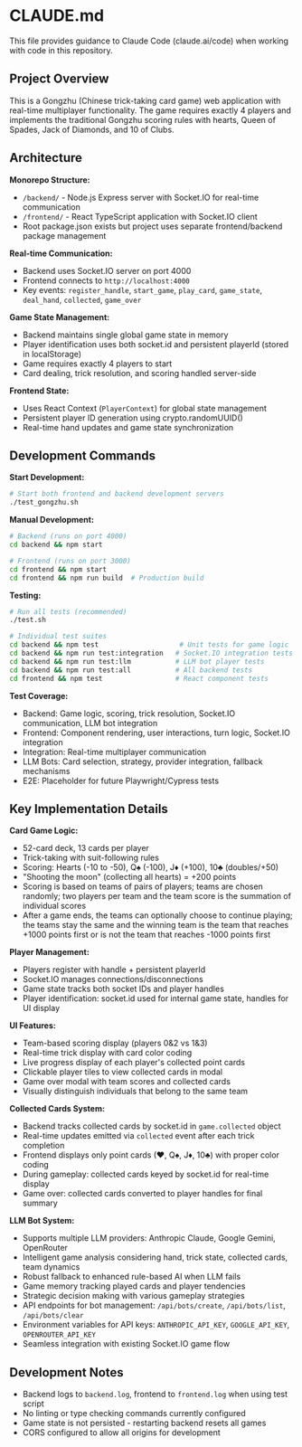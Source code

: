 # CLAUDE.md

This file provides guidance to Claude Code (claude.ai/code) when working with code in this repository.

## Project Overview

This is a Gongzhu (Chinese trick-taking card game) web application with real-time multiplayer functionality. The game requires exactly 4 players and implements the traditional Gongzhu scoring rules with hearts, Queen of Spades, Jack of Diamonds, and 10 of Clubs.

## Architecture

**Monorepo Structure:**
- `/backend/` - Node.js Express server with Socket.IO for real-time communication
- `/frontend/` - React TypeScript application with Socket.IO client
- Root package.json exists but project uses separate frontend/backend package management

**Real-time Communication:**
- Backend uses Socket.IO server on port 4000
- Frontend connects to `http://localhost:4000` 
- Key events: `register_handle`, `start_game`, `play_card`, `game_state`, `deal_hand`, `collected`, `game_over`

**Game State Management:**
- Backend maintains single global game state in memory
- Player identification uses both socket.id and persistent playerId (stored in localStorage)
- Game requires exactly 4 players to start
- Card dealing, trick resolution, and scoring handled server-side

**Frontend State:**
- Uses React Context (`PlayerContext`) for global state management
- Persistent player ID generation using crypto.randomUUID()
- Real-time hand updates and game state synchronization

## Development Commands

**Start Development:**
```bash
# Start both frontend and backend development servers
./test_gongzhu.sh
```

**Manual Development:**
```bash
# Backend (runs on port 4000)
cd backend && npm start

# Frontend (runs on port 3000) 
cd frontend && npm start
cd frontend && npm run build  # Production build
```

**Testing:**
```bash
# Run all tests (recommended)
./test.sh

# Individual test suites
cd backend && npm test                    # Unit tests for game logic
cd backend && npm run test:integration   # Socket.IO integration tests
cd backend && npm run test:llm           # LLM bot player tests
cd backend && npm run test:all           # All backend tests
cd frontend && npm test                  # React component tests
```

**Test Coverage:**
- Backend: Game logic, scoring, trick resolution, Socket.IO communication, LLM bot integration
- Frontend: Component rendering, user interactions, turn logic, Socket.IO integration
- Integration: Real-time multiplayer communication
- LLM Bots: Card selection, strategy, provider integration, fallback mechanisms
- E2E: Placeholder for future Playwright/Cypress tests

## Key Implementation Details

**Card Game Logic:**
- 52-card deck, 13 cards per player
- Trick-taking with suit-following rules
- Scoring: Hearts (-10 to -50), Q♠ (-100), J♦ (+100), 10♣ (doubles/+50)
- "Shooting the moon" (collecting all hearts) = +200 points
- Scoring is based on teams of pairs of players; teams are chosen randomly; two players per team and the team score is the summation of individual scores
- After a game ends, the teams can optionally choose to continue playing; the teams stay the same and the winning team is the team that reaches +1000 points first or is not the team that reaches -1000 points first

**Player Management:**
- Players register with handle + persistent playerId
- Socket.IO manages connections/disconnections
- Game state tracks both socket IDs and player handles
- Player identification: socket.id used for internal game state, handles for UI display

**UI Features:**
- Team-based scoring display (players 0&2 vs 1&3)
- Real-time trick display with card color coding  
- Live progress display of each player's collected point cards
- Clickable player tiles to view collected cards in modal
- Game over modal with team scores and collected cards
- Visually distinguish individuals that belong to the same team

**Collected Cards System:**
- Backend tracks collected cards by socket.id in `game.collected` object
- Real-time updates emitted via `collected` event after each trick completion
- Frontend displays only point cards (♥, Q♠, J♦, 10♣) with proper color coding
- During gameplay: collected cards keyed by socket.id for real-time display
- Game over: collected cards converted to player handles for final summary

**LLM Bot System:**
- Supports multiple LLM providers: Anthropic Claude, Google Gemini, OpenRouter
- Intelligent game analysis considering hand, trick state, collected cards, team dynamics
- Robust fallback to enhanced rule-based AI when LLM fails
- Game memory tracking played cards and player tendencies
- Strategic decision making with various gameplay strategies
- API endpoints for bot management: `/api/bots/create`, `/api/bots/list`, `/api/bots/clear`
- Environment variables for API keys: `ANTHROPIC_API_KEY`, `GOOGLE_API_KEY`, `OPENROUTER_API_KEY`
- Seamless integration with existing Socket.IO game flow

## Development Notes

- Backend logs to `backend.log`, frontend to `frontend.log` when using test script
- No linting or type checking commands currently configured
- Game state is not persisted - restarting backend resets all games
- CORS configured to allow all origins for development